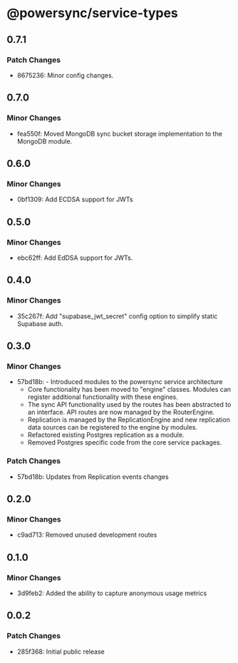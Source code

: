 # @powersync/service-types

## 0.7.1

### Patch Changes

- 8675236: Minor config changes.

## 0.7.0

### Minor Changes

- fea550f: Moved MongoDB sync bucket storage implementation to the MongoDB module.

## 0.6.0

### Minor Changes

- 0bf1309: Add ECDSA support for JWTs

## 0.5.0

### Minor Changes

- ebc62ff: Add EdDSA support for JWTs.

## 0.4.0

### Minor Changes

- 35c267f: Add "supabase_jwt_secret" config option to simplify static Supabase auth.

## 0.3.0

### Minor Changes

- 57bd18b: - Introduced modules to the powersync service architecture
  - Core functionality has been moved to "engine" classes. Modules can register additional functionality with these engines.
  - The sync API functionality used by the routes has been abstracted to an interface. API routes are now managed by the RouterEngine.
  - Replication is managed by the ReplicationEngine and new replication data sources can be registered to the engine by modules.
  - Refactored existing Postgres replication as a module.
  - Removed Postgres specific code from the core service packages.

### Patch Changes

- 57bd18b: Updates from Replication events changes

## 0.2.0

### Minor Changes

- c9ad713: Removed unused development routes

## 0.1.0

### Minor Changes

- 3d9feb2: Added the ability to capture anonymous usage metrics

## 0.0.2

### Patch Changes

- 285f368: Initial public release
